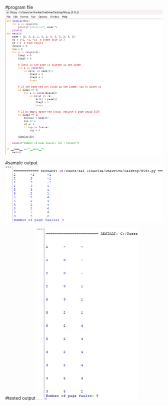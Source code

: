 #program file
![program file](fifo.png)

#sample output
![sample output](sampleoutput.png)

#tested output
![tested output](testedoutput.png)
